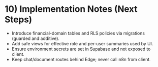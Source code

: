 # 10) Implementation Notes (Next Steps)

- Introduce financial-domain tables and RLS policies via migrations (guarded and additive).
- Add safe views for effective role and per-user summaries used by UI.
- Ensure environment secrets are set in Supabase and not exposed to client.
- Keep chat/document routes behind Edge; never call n8n from client.
